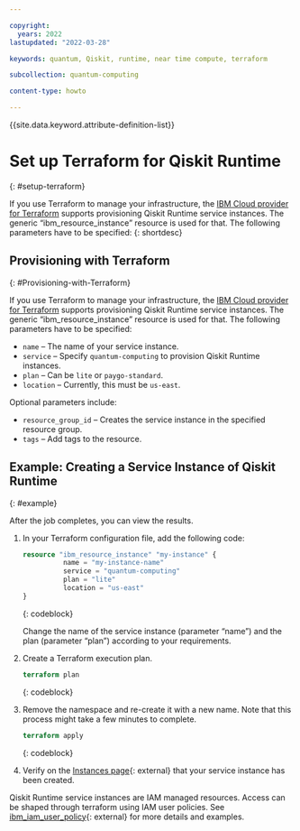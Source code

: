 ```yaml
---

copyright:
  years: 2022
lastupdated: "2022-03-28"

keywords: quantum, Qiskit, runtime, near time compute, terraform

subcollection: quantum-computing

content-type: howto

---
```


{{site.data.keyword.attribute-definition-list}}


# Set up Terraform for Qiskit Runtime
{: #setup-terraform}

If you use Terraform to manage your infrastructure, the [IBM Cloud provider for Terraform]( https://cloud.ibm.com/docs/terraform?topic=terraform-getting-started) supports provisioning Qiskit Runtime service instances. The generic “ibm_resource_instance” resource is used for that. The following parameters have to be specified:
{: shortdesc}

## Provisioning with Terraform
{: #Provisioning-with-Terraform}

If you use Terraform to manage your infrastructure, the [IBM Cloud provider for Terraform]( https://cloud.ibm.com/docs/terraform?topic=terraform-getting-started) supports provisioning Qiskit Runtime service instances. The generic “ibm_resource_instance” resource is used for that. The following parameters have to be specified:

-	`name` – The name of your service instance.
-	`service` – Specify `quantum-computing` to provision Qiskit Runtime instances.
-	`plan` – Can be `lite` or `paygo-standard`.
-	`location` – Currently, this must be `us-east`.

Optional parameters include:

-	`resource_group_id` – Creates the service instance in the specified resource group.
-	`tags` – Add tags to the resource.


## Example: Creating a Service Instance of Qiskit Runtime
{: #example}

After the job completes, you can view the results.

1. In your Terraform configuration file, add the following code:

   ```terraform
   resource "ibm_resource_instance" "my-instance" {
             name = "my-instance-name"
             service = "quantum-computing"
             plan = "lite"
             location = "us-east"
   }
   ```
   {: codeblock}

   Change the name of the service instance (parameter “name”) and the plan (parameter “plan”) according to your requirements.
2. Create a Terraform execution plan.  

   ```terraform
   terraform plan
   ```
   {: codeblock}

3. Remove the namespace and re-create it with a new name. Note that this process might take a few minutes to complete.

   ```terraform
   terraform apply
   ```
   {: codeblock}

4. Verify on the [Instances page](https://cloud.ibm.com/quantum/instances){: external} that your service instance has been created.

Qiskit Runtime service instances are IAM managed resources. Access can be shaped through terraform using IAM user policies. See [ibm_iam_user_policy](https://registry.terraform.io/providers/IBM-Cloud/ibm/latest/docs/resources/iam_user_policy){: external} for more details and examples.
